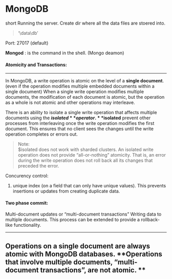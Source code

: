   
# MongoDB

short
Running the server.
Create dir where all the data files are stoered into.  
> ‘\data\db’
 
Port: 27017 (default)
 
**Mongod** : is the command in the shell.  (Mongo deamon)

 
#### Atomicity and Transactions:
----

In MongoDB, a write operation is atomic on the level of a **single document**. 
(even if the operation modifies multiple embedded documents within a single document)
When a single write operation modifies multiple documents, the modification of each document is atomic, but the operation as a whole is not atomic and other operations may interleave.

There is an ability to isolate a single write operation that affects multiple documents using the **$isolated** operator.
**$isolated** prevent other processes from interleaving once the write operation modifies the first document.
This ensures that no client sees the changes until the write operation completes or errors out.

 > Note:   
 > $isolated does not work with sharded clusters.
 > An isolated write operation does not provide “all-or-nothing” atomicity. That is, an error during the write operation does not roll back all its changes that preceded the error.


Concurency control:

1. unique index (on a field that can only have unique values). 
This prevents insertions or updates from creating duplicate data. 


#### Two phase commit:

Multi-document updates or “multi-document transactions” 
Writing data to multiple documents. This process can be extended to provide a rollback-like functionality.

----
**Operations on a single document are always atomic with MongoDB databases**.
**Operations that involve multiple documents, “multi-document transactions”, are not atomic. **
----







